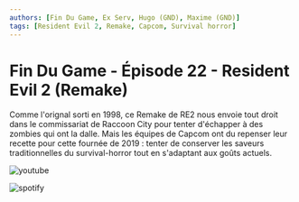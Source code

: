 ```yaml
---
authors: [Fin Du Game, Ex Serv, Hugo (GND), Maxime (GND)]
tags: [Resident Evil 2, Remake, Capcom, Survival horror]
---
```


# Fin Du Game - Épisode 22 - Resident Evil 2 (Remake)

Comme l'orignal sorti en 1998, ce Remake de RE2 nous envoie tout droit dans le commissariat de Raccoon City pour tenter d'échapper à des zombies qui ont la dalle. Mais les équipes de Capcom ont du repenser leur recette pour cette fournée de 2019 : tenter de conserver les saveurs traditionnelles du survival-horror tout en s'adaptant aux goûts actuels.

![youtube](https://www.youtube.com/watch?v=GUKJwRb3M6Y)

![spotify](https://open.spotify.com/episode/48Jwlq8zlwDIvN6B33cqO7)
